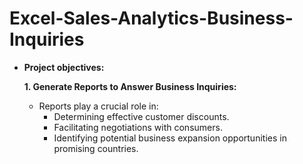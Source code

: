# Excel-Sales-Analytics-Business-Inquiries


- **Project objectives:**

    **1. Generate Reports to Answer Business Inquiries:**
    
  - Reports play a crucial role in:
      - Determining effective customer discounts.
      - Facilitating negotiations with consumers.
      - Identifying potential business expansion opportunities in promising countries.
  
